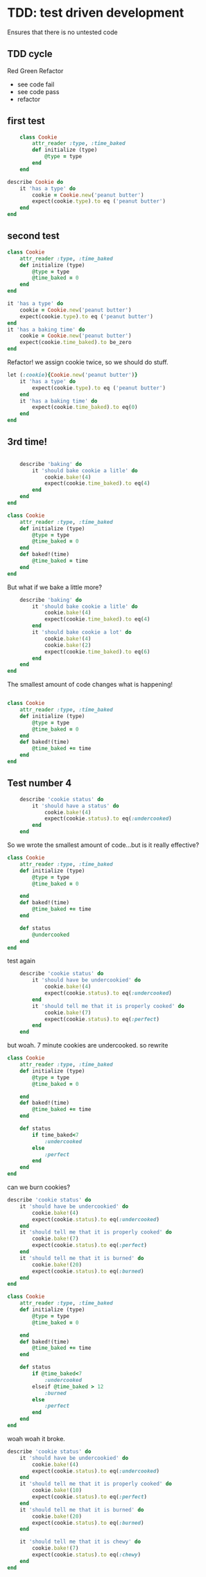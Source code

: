 # TDD: test driven development
Ensures that there is no untested code
## TDD cycle
Red Green Refactor
+ see code fail
+ see code pass
+ refactor


## first test	
```ruby
	class Cookie
		attr_reader :type, :time_baked
		def initialize (type)
			@type = type
		end
	end

```

```ruby
describe Cookie do
	it 'has a type' do
		cookie = Cookie.new('peanut butter')
		expect(cookie.type).to eq ('peanut butter')
	end
end
```

## second test
```ruby
class Cookie
	attr_reader :type, :time_baked
	def initialize (type)
		@type = type
		@time_baked = 0
	end
end

```
``` ruby
it 'has a type' do
	cookie = Cookie.new('peanut butter')
	expect(cookie.type).to eq ('peanut butter')
end
it 'has a baking time' do
	cookie = Cookie.new('peanut butter')
	expect(cookie.time_baked).to be_zero
end

```
Refactor! we assign cookie twice, so we should do stuff.
``` ruby
let (:cookie){Cookie.new('peanut butter')}
	it 'has a type' do
		expect(cookie.type).to eq ('peanut butter')
	end
	it 'has a baking time' do
		expect(cookie.time_baked).to eq(0)
	end
end
```

## 3rd time!


``` ruby

	describe 'baking' do
		it 'should bake cookie a litle' do
			cookie.bake!(4)
			expect(cookie.time_baked).to eq(4)
		end
	end
end
```


```ruby	
class Cookie
	attr_reader :type, :time_baked
	def initialize (type)
		@type = type
		@time_baked = 0
	end
	def baked!(time)
		@time_baked = time
	end
end
```

But what if we bake a little more?

``` ruby
	describe 'baking' do
		it 'should bake cookie a litle' do
			cookie.bake!(4)
			expect(cookie.time_baked).to eq(4)
		end
		it 'should bake cookie a lot' do
			cookie.bake!(4)
			cookie.bake!(2)
			expect(cookie.time_baked).to eq(6)
		end
	end
end
```
The smallest amount of code changes what is happening!
```ruby

class Cookie
	attr_reader :type, :time_baked
	def initialize (type)
		@type = type
		@time_baked = 0
	end
	def baked!(time)
		@time_baked += time
	end
end

```
## Test number 4

```ruby
	describe 'cookie status' do
		it 'should have a status' do
			cookie.bake!(4)
			expect(cookie.status).to eq(:undercooked)
		end
	end
```
So we wrote the smallest amount of code...but is it really effective?
```ruby
class Cookie
	attr_reader :type, :time_baked
	def initialize (type)
		@type = type
		@time_baked = 0

	end
	def baked!(time)
		@time_baked += time
	end

	def status 
		@undercooked
	end
end
```

test again

```ruby
	describe 'cookie status' do
		it 'should have be undercookied' do
			cookie.bake!(4)
			expect(cookie.status).to eq(:undercooked)
		end
		it 'should tell me that it is properly cooked' do
			cookie.bake!(7)
			expect(cookie.status).to eq(:perfect)
		end
	end
```
 but woah. 7 minute cookies are undercooked. so rewrite
```ruby
class Cookie
	attr_reader :type, :time_baked
	def initialize (type)
		@type = type
		@time_baked = 0

	end
	def baked!(time)
		@time_baked += time
	end

	def status
		if time_baked<7
			:undercooked
		else
			:perfect
		end
	end
end
```

can we burn cookies?
```ruby
describe 'cookie status' do
	it 'should have be undercookied' do
		cookie.bake!(4)
		expect(cookie.status).to eq(:undercooked)
	end
	it 'should tell me that it is properly cooked' do
		cookie.bake!(7)
		expect(cookie.status).to eq(:perfect)
	end
	it 'should tell me that it is burned' do
		cookie.bake!(20)
		expect(cookie.status).to eq(:burned)
	end
end
```

```ruby
class Cookie
	attr_reader :type, :time_baked
	def initialize (type)
		@type = type
		@time_baked = 0

	end
	def baked!(time)
		@time_baked += time
	end

	def status
		if @time_baked<7
			:undercooked
		elseif @time_baked > 12
			:burned
		else
			:perfect
		end
	end
end
```
woah woah it broke.

```ruby
describe 'cookie status' do
	it 'should have be undercookied' do
		cookie.bake!(4)
		expect(cookie.status).to eq(:undercooked)
	end
	it 'should tell me that it is properly cooked' do
		cookie.bake!(10)
		expect(cookie.status).to eq(:perfect)
	end
	it 'should tell me that it is burned' do
		cookie.bake!(20)
		expect(cookie.status).to eq(:burned)
	end

	it 'should tell me that it is chewy' do
		cookie.bake!(7)
		expect(cookie.status).to eq(:chewy)
	end
end
```